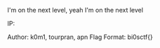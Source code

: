 I'm on the next level, yeah I'm on the next level

IP: 

Author: k0m1, tourpran, apn
Flag Format:
bi0sctf{}
